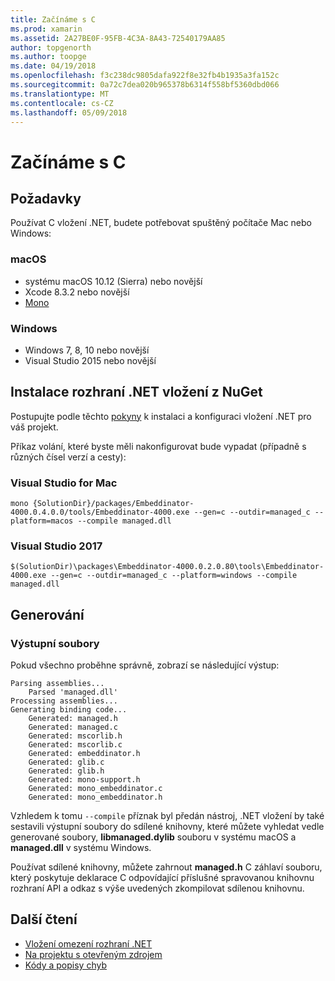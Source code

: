 ```yaml
---
title: Začínáme s C
ms.prod: xamarin
ms.assetid: 2A27BE0F-95FB-4C3A-8A43-72540179AA85
author: topgenorth
ms.author: toopge
ms.date: 04/19/2018
ms.openlocfilehash: f3c238dc9805dafa922f8e32fb4b1935a3fa152c
ms.sourcegitcommit: 0a72c7dea020b965378b6314f558bf5360dbd066
ms.translationtype: MT
ms.contentlocale: cs-CZ
ms.lasthandoff: 05/09/2018
---
```

# <a name="getting-started-with-c"></a>Začínáme s C

## <a name="requirements"></a>Požadavky

Používat C vložení .NET, budete potřebovat spuštěný počítače Mac nebo Windows:

### <a name="macos"></a>macOS

* systému macOS 10.12 (Sierra) nebo novější
* Xcode 8.3.2 nebo novější
* [Mono](http://www.mono-project.com/download/)

### <a name="windows"></a>Windows

* Windows 7, 8, 10 nebo novější
* Visual Studio 2015 nebo novější

## <a name="installing-net-embedding-from-nuget"></a>Instalace rozhraní .NET vložení z NuGet

Postupujte podle těchto [pokyny](~/tools/dotnet-embedding/get-started/install/install.md) k instalaci a konfiguraci vložení .NET pro váš projekt.

Příkaz volání, které byste měli nakonfigurovat bude vypadat (případně s různých čísel verzí a cesty):

### <a name="visual-studio-for-mac"></a>Visual Studio for Mac

```shell
mono {SolutionDir}/packages/Embeddinator-4000.0.4.0.0/tools/Embeddinator-4000.exe --gen=c --outdir=managed_c --platform=macos --compile managed.dll
```

### <a name="visual-studio-2017"></a>Visual Studio 2017

```shell
$(SolutionDir)\packages\Embeddinator-4000.0.2.0.80\tools\Embeddinator-4000.exe --gen=c --outdir=managed_c --platform=windows --compile managed.dll
```

## <a name="generation"></a>Generování

### <a name="output-files"></a>Výstupní soubory

Pokud všechno proběhne správně, zobrazí se následující výstup:

```shell
Parsing assemblies...
    Parsed 'managed.dll'
Processing assemblies...
Generating binding code...
    Generated: managed.h
    Generated: managed.c
    Generated: mscorlib.h
    Generated: mscorlib.c
    Generated: embeddinator.h
    Generated: glib.c
    Generated: glib.h
    Generated: mono-support.h
    Generated: mono_embeddinator.c
    Generated: mono_embeddinator.h
```

Vzhledem k tomu `--compile` příznak byl předán nástroj, .NET vložení by také sestavili výstupní soubory do sdílené knihovny, které můžete vyhledat vedle generované soubory, **libmanaged.dylib** souboru v systému macOS a **managed.dll** v systému Windows.

Používat sdílené knihovny, můžete zahrnout **managed.h** C záhlaví souboru, který poskytuje deklarace C odpovídající příslušné spravovanou knihovnu rozhraní API a odkaz s výše uvedených zkompilovat sdílenou knihovnu.

## <a name="further-reading"></a>Další čtení

* [Vložení omezení rozhraní .NET](~/tools/dotnet-embedding/limitations.md)
* [Na projektu s otevřeným zdrojem](https://github.com/mono/Embeddinator-4000/blob/master/Contributing.md)
* [Kódy a popisy chyb](~/tools/dotnet-embedding/errors.md)
